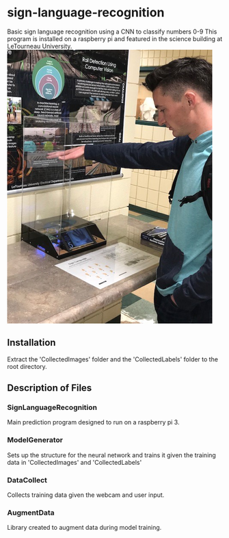 # sign-language-recognition
Basic sign language recognition using a CNN to classify numbers 0-9
This program is installed on a raspberry pi and featured in the science building at LeTourneau University. 
![sign-language-in-action](https://github.com/3DBull/sign-language-recognition/blob/master/sign-language.jpg)

## Installation
Extract the 'CollectedImages' folder and the 'CollectedLabels' folder to the root directory. 

## Description of Files
### SignLanguageRecognition
Main prediction program designed to run on a raspberry pi 3. 

### ModelGenerator 
Sets up the structure for the neural network and trains it given the training data in 'CollectedImages' and 'CollectedLabels'

### DataCollect
Collects training data given the webcam and user input.

### AugmentData
Library created to augment data during model training. 

